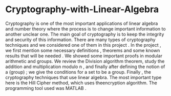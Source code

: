 # Cryptography-with-Linear-Algebra
Cryptography is one of the most important applications of linear algebra and number theory where the process is to change important information to another unclear one. The main goal of cryptography is to keep the integrity and security of this information.
There are many types of cryptography techniques and we considered one of them in this project . In the project , we first mention some necessary definitions , theorems and some known results that will be needed . We showed some important proofs in modular arithmetic and groups.
We review the Division algorithm theorem, study the addition and multiplication modulo n , and finally after defining the notion of a (group) ; we give the conditions for a set to be a group. Finally , the cryptography techniques that use linear algebra. 
The most important type here is the Hill Cipher method, which uses theencryption algorithm. The programming tool used was MATLAB .
